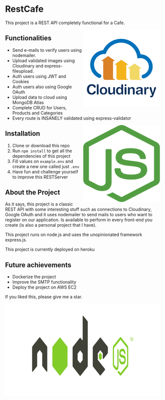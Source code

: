 # RestCafe

This project is a REST API completely functional for a Cafe.

<img align="right" width="250" height="250" src="assets/cloudinaryLogo.png"/>

## Functionalities

- Send e-mails to verify users using nodemailer.
- Upload validated images using Cloudinary and express-fileupload.
- Auth users using JWT and Cookies
- Auth users also using Google OAuth
- Upload data to cloud using MongoDB Atlas
- Complete CRUD for Users, Products and Categories
- Every route is INSANELY validated using express-validator

<img align="right" width="250" height="250" src="assets/nodejs-servidor.png"/>

## Installation

1. Clone or download this repo
2. Run `npm install` to get all the dependencies of this project
3. Fill values on `example.env` and create a new one called just `.env`
4. Have fun and challenge yourself to improve this RESTServer

## About the Project

As it says, this project is a classic REST API with some interesting stuff such as connections to Cloudinary, Google OAuth and it uses nodemailer to send mails to users who want to register on our application. Is available to perform in every front-end you create (is also a personal project that I have).

This project runs on node.js and uses the unopinionated framework express.js.

This project is currently deployed on heroku

## Future achievements

- Dockerize the project
- Improve the SMTP functionality
- Deploy the project on AWS EC2

If you liked this, please give me a star.

<img width=1200 height=300 src="assets/Node-js-Logo.png"/>
